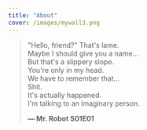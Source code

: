 ```yaml
---
title: "About"
cover: /images/mywall3.png
---
```


> "Hello, friend?" That's lame. \
> Maybe I should give you a name...\
> But that's a slippery slope.\
> You're only in my head.\
> We have to remember that...\
> Shit.\
> It's actually happened.\
> I'm talking to an imaginary person.
>
> **— Mr. Robot S01E01**
